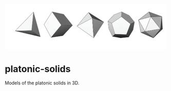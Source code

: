 ![alt text][header]

[header]: https://github.com/thinks/platonic-solids/blob/master/images/collection.png "Platonic Solids in 3D"

# platonic-solids
Models of the platonic solids in 3D.
